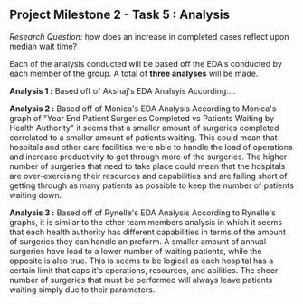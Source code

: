 ## Project Milestone 2 - Task 5 : Analysis ##

*Research Question:* how does an increase in completed cases reflect upon median wait time?

Each of the analysis conducted will be based off the EDA's conducted by each member of the group. A total of **three analyses** will be made.

**Analysis 1 :** Based off of Akshaj's EDA Analsyis
According....

**Analysis 2 :** Based off of Monica's EDA Analysis
According to Monica's graph of "Year End Patient Surgeries Completed vs Patients Waiting by Health Authority" it seems that a smaller amount of surgeries completed correlated to a smaller amount of patients waiting. This could mean that hospitals and other care facilities were able to handle the load of operations and increase productivity to get through more of the surgeries. The higher number of surgeries that need to take place could mean that the hospitals are over-exercising their resources and capabilities and are falling short of getting through as many patients as possible to keep the number of patients waiting down.

**Analysis 3 :** Based off of Rynelle's EDA Analysis
According to Rynelle's graphs, it is similar to the other team members analysis in which it seems that each health authority has different capabilities in terms of the amount of surgeries they can handle an preform. A smaller amount of annual surgeries have lead to a lower number of waiting patients, while the opposite is also true. This is seems to be logical as each hospital has a certain limit that caps it's operations, resources, and abilities. The sheer number of surgeries that must be performed will always leave patients waiting simply due to their parameters.